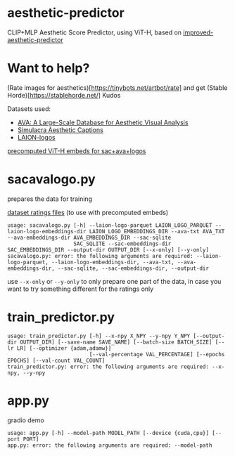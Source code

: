 # aesthetic-predictor
 
CLIP+MLP Aesthetic Score Predictor, using ViT-H, based on [improved-aesthetic-predictor](https://github.com/christophschuhmann/improved-aesthetic-predictor/)

# Want to help?

(Rate images for aesthetics)[https://tinybots.net/artbot/rate] and get (Stable Horde)[https://stablehorde.net/] Kudos

Datasets used:

* [AVA: A Large-Scale Database for Aesthetic Visual Analysis](https://academictorrents.com/details/71631f83b11d3d79d8f84efe0a7e12f0ac001460)
* [Simulacra Aesthetic Captions](https://github.com/JD-P/simulacra-aesthetic-captions)
* [LAION-logos](https://huggingface.co/datasets/ChristophSchuhmann/aesthetic-logo-ratings)


[precomputed ViT-H embeds for sac+ava+logos](https://dataset.sygil.dev/sac+ava+logos_vitH_embeds.tar)

# sacavalogo.py

prepares the data for training

[dataset ratings files](https://dataset.sygil.dev/sac+ava+logos_ratings.tar) (to use with precomputed embeds)

```
usage: sacavalogo.py [-h] --laion-logo-parquet LAION_LOGO_PARQUET --laion-logo-embeddings-dir LAION_LOGO_EMBEDDINGS_DIR --ava-txt AVA_TXT --ava-embeddings-dir AVA_EMBEDDINGS_DIR --sac-sqlite
                     SAC_SQLITE --sac-embeddings-dir SAC_EMBEDDINGS_DIR --output-dir OUTPUT_DIR [--x-only] [--y-only]
sacavalogo.py: error: the following arguments are required: --laion-logo-parquet, --laion-logo-embeddings-dir, --ava-txt, --ava-embeddings-dir, --sac-sqlite, --sac-embeddings-dir, --output-dir
```

use `--x-only` or `--y-only` to only prepare one part of the data, in case you want to try something different for the ratings only

# train_predictor.py

```
usage: train_predictor.py [-h] --x-npy X_NPY --y-npy Y_NPY [--output-dir OUTPUT_DIR] [--save-name SAVE_NAME] [--batch-size BATCH_SIZE] [--lr LR] [--optimizer {adam,adamw}]
                          [--val-percentage VAL_PERCENTAGE] [--epochs EPOCHS] [--val-count VAL_COUNT]
train_predictor.py: error: the following arguments are required: --x-npy, --y-npy
```

# app.py

gradio demo

```
usage: app.py [-h] --model-path MODEL_PATH [--device {cuda,cpu}] [--port PORT]
app.py: error: the following arguments are required: --model-path
```
